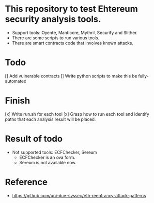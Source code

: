 # This repository to test Ehtereum security analysis tools.
- Support tools: Oyente, Manticore, Mythril, Securify and Slither.
- There are some scripts to run various tools.
- There are smart contracts code that involves known attacks.

# Todo
[] Add vulnerable contracts
[] Write python scripts to make this be fully-automated

# Finish
[x] Write run.sh for each tool
[x] Grasp how to run each tool and identify paths that each analysis result will be placed.

# Result of todo
- Not supported tools: ECFChecker, Sereum
  - ECFChecker is an ova form.
  - Sereum is not available now. 


# Reference
- https://github.com/uni-due-syssec/eth-reentrancy-attack-patterns
